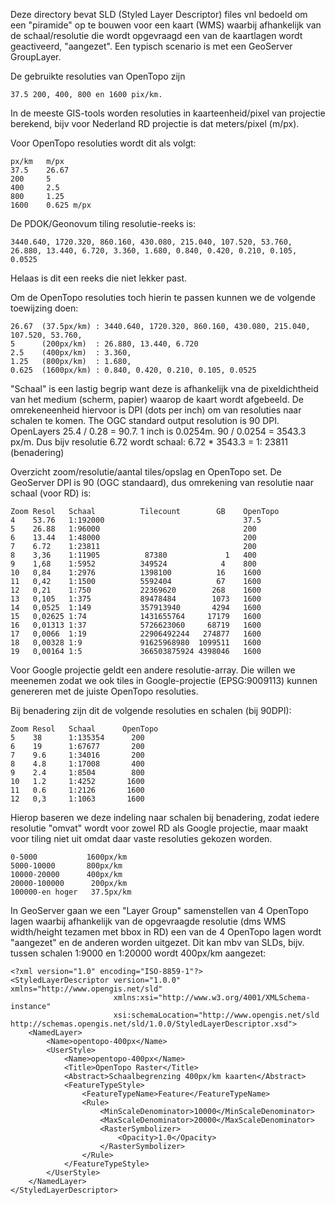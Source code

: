 Deze directory bevat SLD (Styled Layer Descriptor) files vnl bedoeld
om een "piramide" op te bouwen voor een kaart (WMS) waarbij afhankelijk
van de schaal/resolutie die wordt opgevraagd een van de kaartlagen wordt
geactiveerd, "aangezet". Een typisch scenario is met een GeoServer GroupLayer.

De gebruikte resoluties van OpenTopo zijn

```
37.5 200, 400, 800 en 1600 pix/km.
```

In de meeste GIS-tools worden resoluties in kaarteenheid/pixel van projectie berekend, bijv voor
Nederland RD projectie is dat meters/pixel (m/px).

Voor OpenTopo resoluties wordt dit als volgt:

```
px/km   m/px
37.5    26.67
200     5
400     2.5
800     1.25
1600    0.625 m/px
```

De PDOK/Geonovum tiling resolutie-reeks is:

```
3440.640, 1720.320, 860.160, 430.080, 215.040, 107.520, 53.760, 26.880, 13.440, 6.720, 3.360, 1.680, 0.840, 0.420, 0.210, 0.105, 0.0525
```

Helaas is dit een reeks die niet lekker past.

Om de OpenTopo resoluties toch hierin te passen kunnen we de volgende toewijzing doen:

```
26.67  (37.5px/km) : 3440.640, 1720.320, 860.160, 430.080, 215.040, 107.520, 53.760,
5      (200px/km)  : 26.880, 13.440, 6.720
2.5    (400px/km)  : 3.360,
1.25   (800px/km)  : 1.680,
0.625  (1600px/km) : 0.840, 0.420, 0.210, 0.105, 0.0525
```

"Schaal" is een lastig begrip want deze is afhankelijk vna de pixeldichtheid van het medium (scherm, papier) waarop
de kaart wordt afgebeeld. De omrekeneenheid hiervoor is DPI (dots per inch) om van resoluties naar schalen te
komen. The OGC standard output resolution is 90 DPI. OpenLayers 25.4 / 0.28 = 90.7. 1 inch is 0.0254m.
90 / 0.0254 = 3543.3 px/m. Dus bijv resolutie 6.72 wordt schaal:  6.72 * 3543.3  = 1: 23811 (benadering)



Overzicht zoom/resolutie/aantal tiles/opslag en OpenTopo set. De GeoServer DPI is 90 (OGC standaard), dus omrekening
van resolutie naar schaal (voor RD) is:

```
Zoom Resol   Schaal          Tilecount        GB    OpenTopo
4    53.76   1:192000                               37.5
5    26.88   1:96000                                200
6    13.44   1:48000                                200
7    6.72    1:23811                                200
8    3,36    1:11905          87380             1   400
9    1,68    1:5952          349524            4    800
10   0,84    1:2976          1398100          16    1600
11   0,42    1:1500          5592404          67    1600
12   0,21    1:750           22369620        268    1600
13   0,105   1:375           89478484        1073   1600
14   0,0525  1:149           357913940       4294   1600
15   0,02625 1:74            1431655764     17179   1600
16   0,01313 1:37            5726623060     68719   1600
17   0,0066  1:19            22906492244   274877   1600
18   0,00328 1:9             91625968980  1099511   1600
19   0,00164 1:5             366503875924 4398046   1600
```

Voor Google projectie geldt een andere resolutie-array. Die willen we meenemen zodat
we ook tiles in Google-projectie (EPSG:9009113) kunnen genereren met de juiste OpenTopo resoluties.

Bij benadering zijn dit de volgende resoluties en schalen (bij 90DPI):

```
Zoom Resol   Schaal      OpenTopo
5    38      1:135354      200
6    19      1:67677       200
7    9.6     1:34016       200
8    4.8     1:17008       400
9    2.4     1:8504        800
10   1.2     1:4252       1600
11   0.6     1:2126       1600
12   0,3     1:1063       1600
```

Hierop baseren we deze indeling naar schalen bij benadering, zodat iedere resolutie "omvat" wordt voor zowel RD als
Google projectie, maar maakt voor tiling niet uit omdat daar vaste resoluties gekozen worden.

```
0-5000           1600px/km
5000-10000       800px/km
10000-20000      400px/km
20000-100000      200px/km
100000-en hoger   37.5px/km
```

In GeoServer gaan we een "Layer Group" samenstellen van 4 OpenTopo lagen waarbij afhankelijk van de opgevraagde
resolutie (dms WMS width/height tezamen met bbox in RD) een van de 4 OpenTopo lagen wordt "aangezet" en de anderen
worden uitgezet. Dit kan mbv van SLDs, bijv. tussen schalen 1:9000 en 1:20000 wordt 400px/km aangezet:

```
<?xml version="1.0" encoding="ISO-8859-1"?>
<StyledLayerDescriptor version="1.0.0" xmlns="http://www.opengis.net/sld"
                       xmlns:xsi="http://www.w3.org/4001/XMLSchema-instance"
                       xsi:schemaLocation="http://www.opengis.net/sld http://schemas.opengis.net/sld/1.0.0/StyledLayerDescriptor.xsd">
    <NamedLayer>
        <Name>opentopo-400px</Name>
        <UserStyle>
            <Name>opentopo-400px</Name>
            <Title>OpenTopo Raster</Title>
            <Abstract>Schaalbegrenzing 400px/km kaarten</Abstract>
            <FeatureTypeStyle>
                <FeatureTypeName>Feature</FeatureTypeName>
                <Rule>
                    <MinScaleDenominator>10000</MinScaleDenominator>
                    <MaxScaleDenominator>20000</MaxScaleDenominator>
                    <RasterSymbolizer>
                        <Opacity>1.0</Opacity>
                    </RasterSymbolizer>
                </Rule>
            </FeatureTypeStyle>
        </UserStyle>
    </NamedLayer>
</StyledLayerDescriptor>


```
